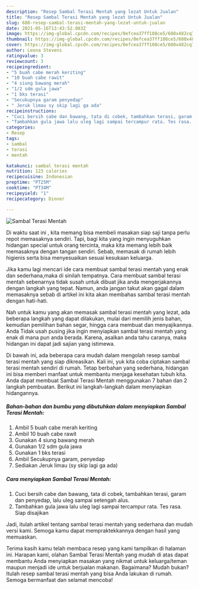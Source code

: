 ```yaml
---
description: "Resep Sambal Terasi Mentah yang lezat Untuk Jualan"
title: "Resep Sambal Terasi Mentah yang lezat Untuk Jualan"
slug: 680-resep-sambal-terasi-mentah-yang-lezat-untuk-jualan
date: 2021-05-16T13:43:52.083Z
image: https://img-global.cpcdn.com/recipes/0efcea37ff108ce5/680x482cq70/sambal-terasi-mentah-foto-resep-utama.jpg
thumbnail: https://img-global.cpcdn.com/recipes/0efcea37ff108ce5/680x482cq70/sambal-terasi-mentah-foto-resep-utama.jpg
cover: https://img-global.cpcdn.com/recipes/0efcea37ff108ce5/680x482cq70/sambal-terasi-mentah-foto-resep-utama.jpg
author: Leona Stevens
ratingvalue: 3
reviewcount: 3
recipeingredient:
- "5 buah cabe merah keriting"
- "10 buah cabe rawit"
- "4 siung bawang merah"
- "1/2 sdm gula jawa"
- "1 bks terasi"
- "Secukupnya garam penyedap"
- " Jeruk limau sy skip lagi ga ada"
recipeinstructions:
- "Cuci bersih cabe dan bawang, tata di cobek, tambahkan terasi, garam dan penyedap, lalu uleg sampai setengah alus."
- "Tambahkan gula jawa lalu uleg lagi sampai tercampur rata. Tes rasa. Siap disajikan"
categories:
- Resep
tags:
- sambal
- terasi
- mentah

katakunci: sambal terasi mentah 
nutrition: 123 calories
recipecuisine: Indonesian
preptime: "PT25M"
cooktime: "PT34M"
recipeyield: "1"
recipecategory: Dinner

---
```



![Sambal Terasi Mentah](https://img-global.cpcdn.com/recipes/0efcea37ff108ce5/680x482cq70/sambal-terasi-mentah-foto-resep-utama.jpg)

Di waktu  saat ini , kita memang bisa membeli masakan siap saji tanpa perlu repot memasaknya sendiri. Tapi, bagi kita yang ingin menyuguhkan hidangan special untuk orang tercinta, maka kita memang lebih baik memasaknya dengan tangan sendiri. Sebab, memasak di rumah lebih higienis serta bisa menyesuaikan sesuai kesukaan keluarga.

Jika kamu lagi mencari ide cara membuat sambal terasi mentah yang enak dan sederhana,maka di sinilah tempatnya. Cara membuat sambal terasi mentah  sebenarnya tidak susah untuk dibuat jika anda mengerjakannya dengan langkah yang tepat. Namun, anda jangan takut akan gagal dalam memasaknya 
sebab di artikel ini kita akan membahas sambal terasi mentah dengan hati-hati.  



Nah untuk kamu yang akan memasak sambal terasi mentah yang lezat, ada beberapa langkah yang dapat dilakukan, mulai dari memilih jenis bahan, kemudian pemilihan bahan segar, hingga cara membuat dan menyajikannya. Anda Tidak usah pusing jika ingin menyiapkan sambal terasi mentah yang enak di mana pun anda berada. Karena, asalkan anda  tahu caranya, maka hidangan ini dapat jadi sajian yang istimewa.

Di bawah ini, ada beberapa cara mudah dalam mengolah resep sambal terasi mentah yang siap dikreasikan. Kali ini, yuk kita coba ciptakan sambal terasi mentah sendiri di rumah. Tetap berbahan yang sederhana, hidangan ini bisa memberi manfaat untuk membantu menjaga kesehatan tubuh kita. Anda dapat membuat Sambal Terasi Mentah menggunakan 7 bahan dan 2 langkah pembuatan. Berikut ini langkah-langkah dalam menyiapkan hidangannya.

<!--inarticleads1-->

##### Bahan-bahan dan bumbu yang dibutuhkan dalam menyiapkan Sambal Terasi Mentah:

1. Ambil 5 buah cabe merah keriting
1. Ambil 10 buah cabe rawit
1. Gunakan 4 siung bawang merah
1. Gunakan 1/2 sdm gula jawa
1. Gunakan 1 bks terasi
1. Ambil Secukupnya garam, penyedap
1. Sediakan  Jeruk limau (sy skip lagi ga ada)




<!--inarticleads2-->

##### Cara menyiapkan Sambal Terasi Mentah:

1. Cuci bersih cabe dan bawang, tata di cobek, tambahkan terasi, garam dan penyedap, lalu uleg sampai setengah alus.
1. Tambahkan gula jawa lalu uleg lagi sampai tercampur rata. Tes rasa. Siap disajikan




Jadi, itulah artikel tentang  sambal terasi mentah  yang sederhana dan mudah versi kami. Semoga kamu dapat mempraktekkannya dengan hasil yang memuaskan. 

Terima kasih kamu telah membaca resep yang kami tampilkan di halaman ini. Harapan kami, olahan  Sambal Terasi Mentah yang mudah di atas dapat membantu Anda menyiapkan masakan yang nikmat untuk keluarga/teman maupun menjadi ide untuk berjualan makanan. Bagaimana? Mudah bukan? Itulah resep sambal terasi mentah yang bisa Anda lakukan di rumah. Semoga bermanfaat dan selamat mencoba!

